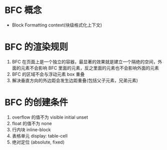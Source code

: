 # BFC 概念
- Block Formatting context(块级格式化上下文)

# BFC 的渲染规则
1. BFC 在页面上是一个独立的容器，最显著的效果就是建立一个隔绝的空间，外面的元素不会影响 BFC 里面的元素，反之里面的元素也不会影响外面的元素
2. BFC 的区域不会与浮动元素 box 重叠
3. 解决垂直方向的外边距会发生边距重叠(包括父子元素，兄弟元素)

# BFC 的创建条件
1. overflow 的值不为 visible initial unset
2. float 的值不为 none
3. 行内块 inline-block
4. 表格单元 display: table-cell
5. 绝对定位 (absolute, fixed)